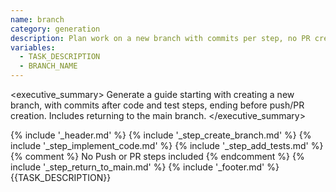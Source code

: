 ```yaml
---
name: branch
category: generation
description: Plan work on a new branch with commits per step, no PR creation.
variables:
  - TASK_DESCRIPTION
  - BRANCH_NAME
---
```

<executive_summary>
Generate a guide starting with creating a new branch, with commits after code and test steps, ending before push/PR creation. Includes returning to the main branch.
</executive_summary>

<instructions>
{% include '_header.md' %}
{% include '_step_create_branch.md' %}
{% include '_step_implement_code.md' %}
{% include '_step_add_tests.md' %}
{% comment %} No Push or PR steps included {% endcomment %}
{% include '_step_return_to_main.md' %}
{% include '_footer.md' %}
</instructions>

<task>
{{TASK_DESCRIPTION}}
</task> 